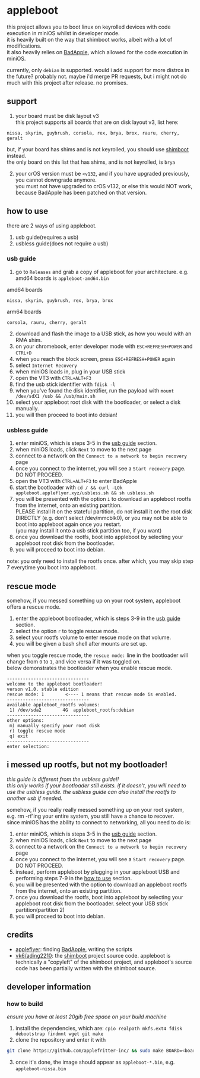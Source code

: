 # appleboot
this project allows you to boot linux on keyrolled devices with code execution in miniOS whilst in developer mode. \
it is heavily built on the way that shimboot works, albeit with a lot of modifications. \
it also heavily relies on [BadApple](https://github.com/applefritter-inc/BadApple), which allowed for the code execution in miniOS.

currently, only `debian` is supported. would i add support for more distros in the future? probably not. maybe i'd merge PR requests, but i might not do much with this project after release. no promises.

## support
1. your board must be disk layout v3 \
this project supports all boards that are on disk layout v3, list here:
```
nissa, skyrim, guybrush, corsola, rex, brya, brox, rauru, cherry, geralt
```
but, if your board has shims and is not keyrolled, you should use [shimboot](https://github.com/ading2210/shimboot) instead. \
the only board on this list that has shims, and is not keyrolled, is `brya`

2. your crOS version must be `<v132`, and if you have upgraded previously, you cannot downgrade anymore. \
you must not have upgraded to crOS v132, or else this would NOT work, because BadApple has been patched on that version.

## how to use
there are 2 ways of using appleboot.
1. usb guide(requires a usb)
2. usbless guide(does not require a usb)

### usb guide
1. go to `Releases` and grab a copy of appleboot for your architecture. e.g. amd64 boards is `appleboot-amd64.bin` 

amd64 boards
```
nissa, skyrim, guybrush, rex, brya, brox
```

arm64 boards
```
corsola, rauru, cherry, geralt
```
2. download and flash the image to a USB stick, as how you would with an RMA shim.
3. on your chromebook, enter developer mode with `ESC+REFRESH+POWER` and `CTRL+D`
4. when you reach the block screen, press `ESC+REFRESH+POWER` again
5. select `Internet Recovery`
6. when miniOS loads in, plug in your USB stick
7. open the VT3 with `CTRL+ALT+F3`
8. find the usb stick identifier with `fdisk -l`
9. when you've found the disk identifier, run the payload with `mount /dev/sdX1 /usb && /usb/main.sh` 
10. select your appleboot root disk with the bootloader, or select a disk manually.
11. you will then proceed to boot into debian!

### usbless guide
1. enter miniOS, which is steps 3-5 in the [usb guide](#usb-guide) section.
2. when miniOS loads, click `Next` to move to the next page
3. connect to a network on the `Connect to a network to begin recovery` page
4. once you connect to the internet, you will see a `Start recovery` page. DO NOT PROCEED.
5. open the VT3 with `CTRL+ALT+F3` to enter BadApple
6. start the bootloader with `cd / && curl -LOk appleboot.appleflyer.xyz/usbless.sh && sh usbless.sh`
7. you will be presented with the option `i` to download an appleboot rootfs from the internet, onto an existing partition. \
PLEASE install it on the stateful partition, do not install it on the root disk DIRECTLY (e.g. don't select /dev/mmcblk0), or you may not be able to boot into appleboot again once you restart. \
(you may install it onto a usb stick partition too, if you want)
8. once you download the rootfs, boot into appleboot by selecting your appleboot root disk from the bootloader.
9. you will proceed to boot into debian.

note: you only need to install the rootfs once. after which, you may skip step 7 everytime you boot into appleboot.

## rescue mode
somehow, if you messed something up on your root system, appleboot offers a rescue mode.
1. enter the appleboot bootloader, which is steps 3-9 in the [usb guide](#usb-guide) section.
2. select the option `r` to toggle rescue mode.
3. select your rootfs volume to enter rescue mode on that volume.
4. you will be given a bash shell after mounts are set up.

when you toggle rescue mode, the `rescue mode:` line in the bootloader will change from `0` to `1`, and vice versa if it was toggled on. \
below demonstrates the bootloader when you enable rescue mode.

```
-------------------------------
welcome to the appleboot bootloader!
verson v1.0. stable edition
rescue mode: 1        <---- 1 means that rescue mode is enabled.
-------------------------------
available appleboot_rootfs volumes:
 1) /dev/sda2        4G  appleboot_rootfs:debian
-------------------------------
other options:
 m) manually specify your root disk
 r) toggle rescue mode
 q) exit
-------------------------------
enter selection:
```

## i messed up rootfs, but not my bootloader!
*this guide is different from the usbless guide!!* \
*this only works if your bootloader still exists. if it doesn't, you will need to use the usbless guide. the usbless guide can also install the rootfs to another usb if needed.*

somehow, if you really really messed something up on your root system, e.g. rm -rf'ing your entire system, you still have a chance to recover. \
since miniOS has the ability to connect to networking, all you need to do is:

1. enter miniOS, which is steps 3-5 in the [usb guide](#usb-guide) section.
2. when miniOS loads, click `Next` to move to the next page
3. connect to a network on the `Connect to a network to begin recovery` page
4. once you connect to the internet, you will see a `Start recovery` page. DO NOT PROCEED.
5. instead, perform appleboot by plugging in your appleboot USB and performing steps 7-9 in the [how to use](#how-to-use) section.
6. you will be presented with the option to download an appleboot rootfs from the internet, onto an existing partition.
7. once you download the rootfs, boot into appleboot by selecting your appleboot root disk from the bootloader. select your USB stick partition(partition 2)
8. you will proceed to boot into debian.

## credits
- [appleflyer](https://github.com/appleflyerv3): finding [BadApple](https://github.com/applefritter-inc/BadApple), writing the scripts
- [vk6/ading2210](https://github.com/ading2210/): the [shimboot](https://github.com/ading2210/shimboot) project source code. appleboot is technically a "copyleft" of the shimboot project, and appleboot's source code has been partially written with the shimboot source.

## developer information

### how to build
*ensure you have at least 20gib free space on your build machine*

1. install the dependencies, which are: `cpio realpath mkfs.ext4 fdisk debootstrap findmnt wget git make`
2. clone the repository and enter it with
```sh
git clone https://github.com/applefritter-inc/ && sudo make BOARD=<board>
```
3. once it's done, the image should appear as `appleboot-*.bin`, e.g. `appleboot-nissa.bin`